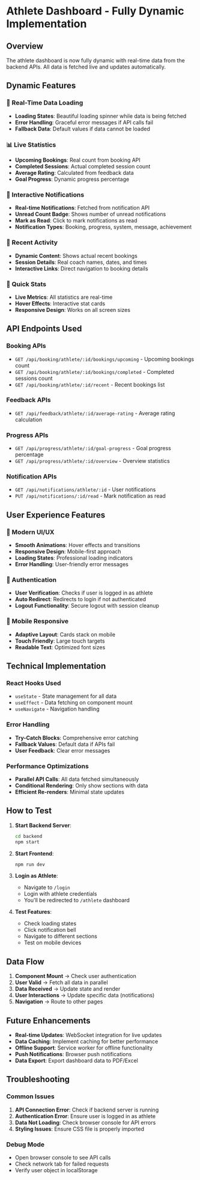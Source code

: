 # Athlete Dashboard - Fully Dynamic Implementation

## Overview

The athlete dashboard is now fully dynamic with real-time data from the backend APIs. All data is fetched live and updates automatically.

## Dynamic Features

### 🔄 Real-Time Data Loading

- **Loading States**: Beautiful loading spinner while data is being fetched
- **Error Handling**: Graceful error messages if API calls fail
- **Fallback Data**: Default values if data cannot be loaded

### 📊 Live Statistics

- **Upcoming Bookings**: Real count from booking API
- **Completed Sessions**: Actual completed session count
- **Average Rating**: Calculated from feedback data
- **Goal Progress**: Dynamic progress percentage

### 🔔 Interactive Notifications

- **Real-time Notifications**: Fetched from notification API
- **Unread Count Badge**: Shows number of unread notifications
- **Mark as Read**: Click to mark notifications as read
- **Notification Types**: Booking, progress, system, message, achievement

### 📅 Recent Activity

- **Dynamic Content**: Shows actual recent bookings
- **Session Details**: Real coach names, dates, and times
- **Interactive Links**: Direct navigation to booking details

### 🎯 Quick Stats

- **Live Metrics**: All statistics are real-time
- **Hover Effects**: Interactive stat cards
- **Responsive Design**: Works on all screen sizes

## API Endpoints Used

### Booking APIs

- `GET /api/booking/athlete/:id/bookings/upcoming` - Upcoming bookings count
- `GET /api/booking/athlete/:id/bookings/completed` - Completed sessions count
- `GET /api/booking/athlete/:id/recent` - Recent bookings list

### Feedback APIs

- `GET /api/feedback/athlete/:id/average-rating` - Average rating calculation

### Progress APIs

- `GET /api/progress/athlete/:id/goal-progress` - Goal progress percentage
- `GET /api/progress/athlete/:id/overview` - Overview statistics

### Notification APIs

- `GET /api/notifications/athlete/:id` - User notifications
- `PUT /api/notifications/:id/read` - Mark notification as read

## User Experience Features

### 🎨 Modern UI/UX

- **Smooth Animations**: Hover effects and transitions
- **Responsive Design**: Mobile-first approach
- **Loading States**: Professional loading indicators
- **Error Handling**: User-friendly error messages

### 🔐 Authentication

- **User Verification**: Checks if user is logged in as athlete
- **Auto Redirect**: Redirects to login if not authenticated
- **Logout Functionality**: Secure logout with session cleanup

### 📱 Mobile Responsive

- **Adaptive Layout**: Cards stack on mobile
- **Touch Friendly**: Large touch targets
- **Readable Text**: Optimized font sizes

## Technical Implementation

### React Hooks Used

- `useState` - State management for all data
- `useEffect` - Data fetching on component mount
- `useNavigate` - Navigation handling

### Error Handling

- **Try-Catch Blocks**: Comprehensive error catching
- **Fallback Values**: Default data if APIs fail
- **User Feedback**: Clear error messages

### Performance Optimizations

- **Parallel API Calls**: All data fetched simultaneously
- **Conditional Rendering**: Only show sections with data
- **Efficient Re-renders**: Minimal state updates

## How to Test

1. **Start Backend Server**:

   ```bash
   cd backend
   npm start
   ```

2. **Start Frontend**:

   ```bash
   npm run dev
   ```

3. **Login as Athlete**:

   - Navigate to `/login`
   - Login with athlete credentials
   - You'll be redirected to `/athlete` dashboard

4. **Test Features**:
   - Check loading states
   - Click notification bell
   - Navigate to different sections
   - Test on mobile devices

## Data Flow

1. **Component Mount** → Check user authentication
2. **User Valid** → Fetch all data in parallel
3. **Data Received** → Update state and render
4. **User Interactions** → Update specific data (notifications)
5. **Navigation** → Route to other pages

## Future Enhancements

- **Real-time Updates**: WebSocket integration for live updates
- **Data Caching**: Implement caching for better performance
- **Offline Support**: Service worker for offline functionality
- **Push Notifications**: Browser push notifications
- **Data Export**: Export dashboard data to PDF/Excel

## Troubleshooting

### Common Issues

1. **API Connection Error**: Check if backend server is running
2. **Authentication Error**: Ensure user is logged in as athlete
3. **Data Not Loading**: Check browser console for API errors
4. **Styling Issues**: Ensure CSS file is properly imported

### Debug Mode

- Open browser console to see API calls
- Check network tab for failed requests
- Verify user object in localStorage
